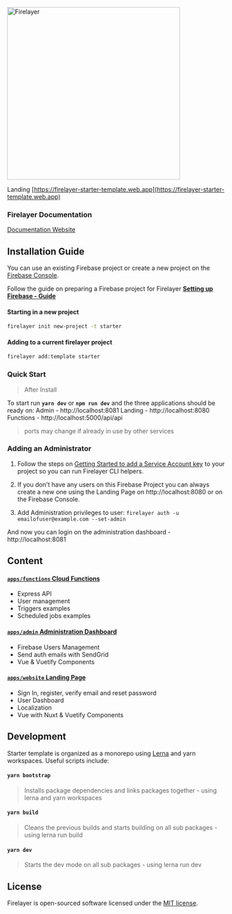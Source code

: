 <a href="https://firelayer.io/">
  <img src="https://user-images.githubusercontent.com/3942799/78354854-884c2780-75a4-11ea-9882-a716e2095e98.png" alt="Firelayer" width="400" />
</a>

<br/>

Landing [https://firelayer-starter-template.web.app](https://firelayer-starter-template.web.app)


### Firelayer Documentation

[Documentation Website](https://firelayer.io/docs)

## Installation Guide
You can use an existing Firebase project or create a new project on the [Firebase Console](https://console.firebase.google.com).

Follow the guide on preparing a Firebase project for Firelayer
**[Setting up Firebase - Guide](https://firelayer.io/docs/setting-up-firebase)**

#### Starting in a new project
```sh
firelayer init new-project -t starter
```

#### Adding to a current firelayer project
```sh
firelayer add:template starter
```

### Quick Start
> After Install

To start run **`yarn dev`** or **`npm run dev`** and the three applications should be ready on:
Admin - http://localhost:8081
Landing - http://localhost:8080
Functions - http://localhost:5000/api/api
> ports may change if already in use by other services

### Adding an Administrator
1. Follow the steps on [Getting Started to add a Service Account key](https://firelayer.io/docs/getting-started#get-the-firebase-service-account-key) to your project so you can run Firelayer CLI helpers.

2. If you don't have any users on this Firebase Project you can always create a new one using the Landing Page on http://localhost:8080 or on the Firebase Console.

3. Add Administration privileges to user:
`firelayer auth -u emailofuser@example.com --set-admin`

And now you can login on the administration dashboard - http://localhost:8081

## Content

#### [`apps/functions` Cloud Functions](/apps/functions/README.md)
- Express API
- User management
- Triggers examples
- Scheduled jobs examples

#### [`apps/admin` Administration Dashboard](/apps/admin/README.md)
- Firebase Users Management
- Send auth emails with SendGrid
- Vue & Vuetify Components

#### [`apps/website` Landing Page](/apps/website/README.md)
- Sign In, register, verify email and reset password
- User Dashboard
- Localization
- Vue with Nuxt & Vuetify Components


## Development

Starter template is organized as a monorepo using [Lerna](https://lerna.js.org/) and yarn workspaces. Useful scripts include:

#### `yarn bootstrap`
> Installs package dependencies and links packages together - using lerna and yarn workspaces

#### `yarn build`
> Cleans the previous builds and starts building on all sub packages - using lerna run build

#### `yarn dev`
> Starts the dev mode on all sub packages - using lerna run dev

## License

Firelayer is open-sourced software licensed under the [MIT license](https://github.com/firelayer/firelayer/blob/master/LICENSE).
